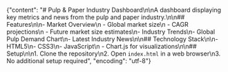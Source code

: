 {"content": "# Pulp & Paper Industry Dashboard\n\nA dashboard displaying key metrics and news from the pulp and paper industry.\n\n## Features\n\n- Market Overview\n  - Global market size\n  - CAGR projections\n  - Future market size estimates\n- Industry Trends\n- Global Pulp Demand Chart\n- Latest Industry News\n\n## Technology Stack\n\n- HTML5\n- CSS3\n- JavaScript\n  - Chart.js for visualizations\n\n## Setup\n\n1. Clone the repository\n2. Open `index.html` in a web browser\n3. No additional setup required", "encoding": "utf-8"}